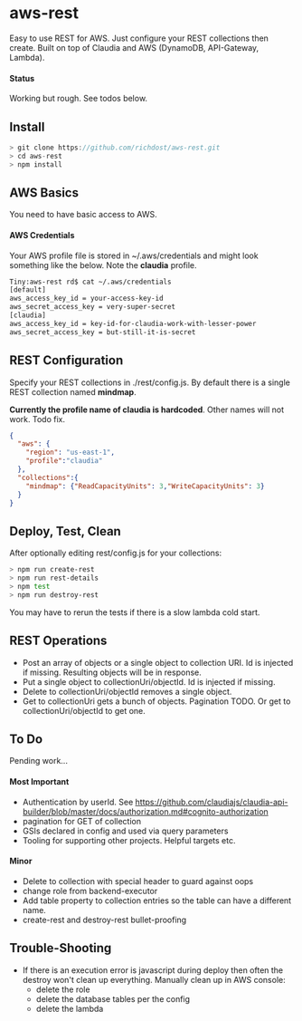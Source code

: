 
# aws-rest
Easy to use REST for AWS.
Just configure your REST collections then create.
Built on top of Claudia and AWS (DynamoDB, API-Gateway, Lambda).

#### Status
Working but rough. See todos below.

## Install

```javascript
> git clone https://github.com/richdost/aws-rest.git
> cd aws-rest
> npm install
```

## AWS Basics

You need to have basic access to AWS. 

#### AWS Credentials

Your AWS profile file is stored in ~/.aws/credentials and might look something like the below. Note the **claudia** profile.

```bash
Tiny:aws-rest rd$ cat ~/.aws/credentials 
[default]
aws_access_key_id = your-access-key-id
aws_secret_access_key = very-super-secret
[claudia]
aws_access_key_id = key-id-for-claudia-work-with-lesser-power
aws_secret_access_key = but-still-it-is-secret 
```

## REST Configuration
Specify your REST collections in ./rest/config.js. By default there is a single REST collection named **mindmap**.

**Currently the profile name of claudia is hardcoded**. Other names will not work. Todo fix.

```json
{
  "aws": {
    "region": "us-east-1",
    "profile":"claudia"
  },
  "collections":{
    "mindmap": {"ReadCapacityUnits": 3,"WriteCapacityUnits": 3}
  }
}
```

## Deploy, Test, Clean
After optionally editing rest/config.js for your collections:

```bash
> npm run create-rest
> npm run rest-details
> npm test
> npm run destroy-rest
```
You may have to rerun the tests if there is a slow lambda cold start.


## REST Operations
 - Post an array of objects or a single object to collection URI. Id is injected if missing. Resulting objects will be in response.
 - Put a single object to collectionUri/objectId. Id is injected if missing.
 - Delete to collectionUri/objectId removes a single object.
 - Get to collectionUri gets a bunch of objects. Pagination TODO. Or get to collectionUri/objectId to get one.

## To Do
Pending work...

#### Most Important
- Authentication by userId. See https://github.com/claudiajs/claudia-api-builder/blob/master/docs/authorization.md#cognito-authorization
- pagination for GET of collection
- GSIs declared in config and used via query parameters
- Tooling for supporting other projects. Helpful targets etc.

#### Minor
- Delete to collection with special header to guard against oops
- change role from backend-executor
- Add table property to collection entries so the table can have a different name.
- create-rest and destroy-rest bullet-proofing

## Trouble-Shooting
- If there is an execution error is javascript during deploy then often the destroy won't clean up everything. Manually clean up in AWS console:
  - delete the role
  - delete the database tables per the config
  - delete the lambda


